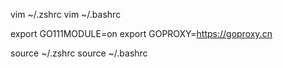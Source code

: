 vim ~/.zshrc
vim ~/.bashrc

export GO111MODULE=on
export GOPROXY=https://goproxy.cn

source ~/.zshrc 
source ~/.bashrc
